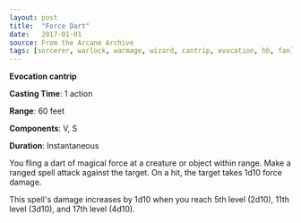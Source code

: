 ```yaml
---
layout: post
title:  "Force Dart"
date:   2017-01-01
source: From the Arcane Archive
tags: [sorcerer, warlock, warmage, wizard, cantrip, evocation, hb, fan]
---
```


**Evocation cantrip**

**Casting Time**: 1 action

**Range**: 60 feet

**Components**: V, S

**Duration**: Instantaneous

You fling a dart of magical force at a creature or object within range. Make a ranged spell attack against the target. On a hit, the target takes 1d10 force damage.

This spell's damage increases by 1d10 when you reach 5th level (2d10), 11th level (3d10), and 17th level (4d10).
